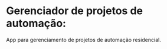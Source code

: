 # Gerenciador de projetos de automação:
App para gerenciamento de projetos de automação residencial.
